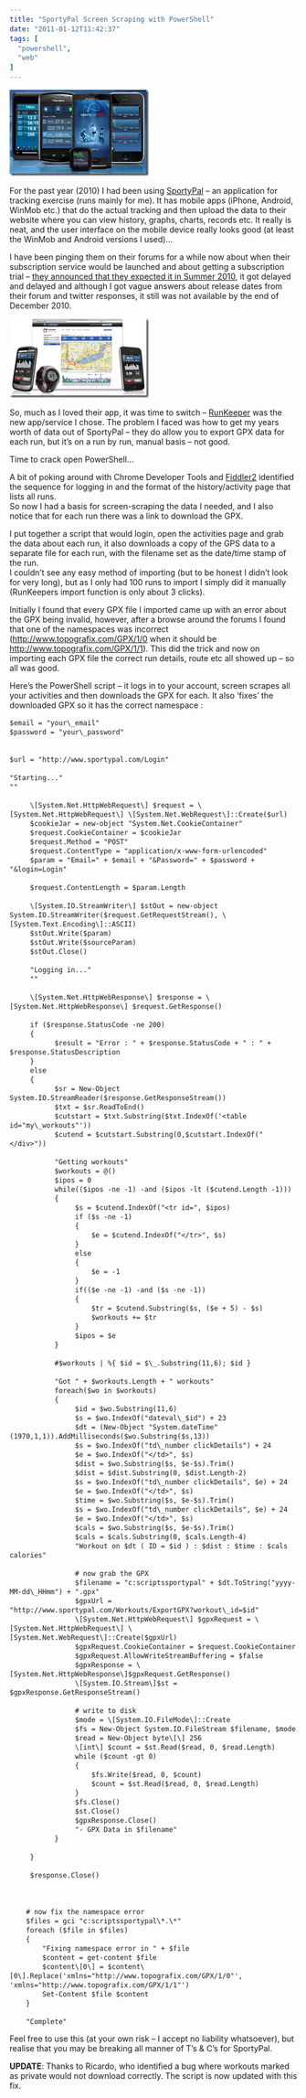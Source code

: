 ```yaml
---
title: "SportyPal Screen Scraping with PowerShell"
date: "2011-01-12T11:42:37"
tags: [
  "powershell",
  "web"
]
---
```

![image](/assets/images/sportypal-screen-scraping-with-powershell-image_thumb.png)

For the past year (2010) I had been using [SportyPal](http://www.sportypal.com/) – an application for tracking exercise (runs mainly for me). It has mobile apps (iPhone, Android, WinMob etc.) that do the actual tracking and then upload the data to their website where you can view history, graphs, charts, records etc. It really is neat, and the user interface on the mobile device really looks good (at least the WinMob and Android versions I used)…

I have been pinging them on their forums for a while now about when their subscription service would be launched and about getting a subscription trial – [they announced that they expected it in Summer 2010](http://www.sportypal.com/sportypal2), it got delayed and delayed and although I got vague answers about release dates from their forum and twitter responses, it still was not available by the end of December 2010.

![image](/assets/images/sportypal-screen-scraping-with-powershell-image_thumb_1.png)

So, much as I loved their app, it was time to switch – [RunKeeper](http://runkeeper.com) was the new app/service I chose. The problem I faced was how to get my years worth of data out of SportyPal – they do allow you to export GPX data for each run, but it’s on a run by run, manual basis – not good.

Time to crack open PowerShell…

A bit of poking around with Chrome Developer Tools and [Fiddler2](http://www.fiddler2.com/fiddler2/) identified the sequence for logging in and the format of the history/activity page that lists all runs.  
So now I had a basis for screen-scraping the data I needed, and I also notice that for each run there was a link to download the GPX.

I put together a script that would login, open the activities page and grab the data about each run, it also downloads a copy of the GPS data to a separate file for each run, with the filename set as the date/time stamp of the run.  
I couldn’t see any easy method of importing (but to be honest I didn’t look for very long), but as I only had 100 runs to import I simply did it manually (RunKeepers import function is only about 3 clicks).

Initially I found that every GPX file I imported came up with an error about the GPX being invalid, however, after a browse around the forums I found that one of the namespaces was incorrect (http://www.topografix.com/GPX/1/0 when it should be http://www.topografix.com/GPX/1/1). This did the trick and now on importing each GPX file the correct run details, route etc all showed up – so all was good.

Here’s the PowerShell script – it logs in to your account, screen scrapes all your activities and then downloads the GPX for each. It also ‘fixes’ the downloaded GPX so it has the correct namespace :

```
$email = "your\_email"
$password = "your\_password"


$url = "http://www.sportypal.com/Login"

"Starting..."
""

     \[System.Net.HttpWebRequest\] $request = \[System.Net.HttpWebRequest\] \[System.Net.WebRequest\]::Create($url)
     $cookieJar = new-object "System.Net.CookieContainer"
     $request.CookieContainer = $cookieJar
     $request.Method = "POST"
     $request.ContentType = "application/x-www-form-urlencoded"
     $param = "Email=" + $email + "&Password=" + $password + "&login=Login"

     $request.ContentLength = $param.Length

     \[System.IO.StreamWriter\] $stOut = new-object System.IO.StreamWriter($request.GetRequestStream(), \[System.Text.Encoding\]::ASCII)
     $stOut.Write($param)
     $stOut.Write($sourceParam)
     $stOut.Close()

     "Logging in..."
     ""

     \[System.Net.HttpWebResponse\] $response = \[System.Net.HttpWebResponse\] $request.GetResponse()

     if ($response.StatusCode -ne 200)
     {
           $result = "Error : " + $response.StatusCode + " : " + $response.StatusDescription
     }
     else
     {
           $sr = New-Object System.IO.StreamReader($response.GetResponseStream())
           $txt = $sr.ReadToEnd()
           $cutstart = $txt.Substring($txt.IndexOf('<table id="my\_workouts"'))
           $cutend = $cutstart.Substring(0,$cutstart.IndexOf("</div>"))

           "Getting workouts"
           $workouts = @()
           $ipos = 0
           while(($ipos -ne -1) -and ($ipos -lt ($cutend.Length -1)))
           {
                $s = $cutend.IndexOf("<tr id=", $ipos)
                if ($s -ne -1)
                {
                    $e = $cutend.IndexOf("</tr>", $s)
                }
                else
                {
                    $e = -1
                }
                if(($e -ne -1) -and ($s -ne -1))
                {
                    $tr = $cutend.Substring($s, ($e + 5) - $s)
                    $workouts += $tr
                }
                $ipos = $e
           }

           #$workouts | %{ $id = $\_.Substring(11,6); $id }

           "Got " + $workouts.Length + " workouts"
           foreach($wo in $workouts)
           {
                $id = $wo.Substring(11,6)
                $s = $wo.IndexOf("dateval\_$id") + 23
                $dt = (New-Object "System.dateTime"(1970,1,1)).AddMilliseconds($wo.Substring($s,13))
                $s = $wo.IndexOf("td\_number clickDetails") + 24
                $e = $wo.IndexOf("</td>", $s)
                $dist = $wo.Substring($s, $e-$s).Trim()
                $dist = $dist.Substring(0, $dist.Length-2)
                $s = $wo.IndexOf("td\_number clickDetails", $e) + 24
                $e = $wo.IndexOf("</td>", $s)
                $time = $wo.Substring($s, $e-$s).Trim()
                $s = $wo.IndexOf("td\_number clickDetails", $e) + 24
                $e = $wo.IndexOf("</td>", $s)
                $cals = $wo.Substring($s, $e-$s).Trim()
                $cals = $cals.Substring(0, $cals.Length-4)
                "Workout on $dt ( ID = $id ) : $dist : $time : $cals calories"

                # now grab the GPX
                $filename = "c:scriptssportypal" + $dt.ToString("yyyy-MM-dd\_HHmm") + ".gpx"
                $gpxUrl = "http://www.sportypal.com/Workouts/ExportGPX?workout\_id=$id"
                \[System.Net.HttpWebRequest\] $gpxRequest = \[System.Net.HttpWebRequest\] \[System.Net.WebRequest\]::Create($gpxUrl)
                $gpxRequest.CookieContainer = $request.CookieContainer
                $gpxRequest.AllowWriteStreamBuffering = $false
                $gpxResponse = \[System.Net.HttpWebResponse\]$gpxRequest.GetResponse()
                \[System.IO.Stream\]$st = $gpxResponse.GetResponseStream()

                # write to disk
                $mode = \[System.IO.FileMode\]::Create
                $fs = New-Object System.IO.FileStream $filename, $mode
                $read = New-Object byte\[\] 256
                \[int\] $count = $st.Read($read, 0, $read.Length)
                while ($count -gt 0)
                {
                    $fs.Write($read, 0, $count)
                    $count = $st.Read($read, 0, $read.Length)
                }
                $fs.Close()
                $st.Close()
                $gpxResponse.Close()
                "- GPX Data in $filename"
           }

     }

     $response.Close()



    # now fix the namespace error
    $files = gci "c:scriptssportypal\*.\*"
    foreach ($file in $files)
    {
        "Fixing namespace error in " + $file
        $content = get-content $file
        $content\[0\] = $content\[0\].Replace('xmlns="http://www.topografix.com/GPX/1/0"', 'xmlns="http://www.topografix.com/GPX/1/1"')
        Set-Content $file $content
    }

    "Complete"
```

Feel free to use this (at your own risk – I accept no liability whatsoever), but realise that you may be breaking all manner of T’s & C’s for SportyPal.

**UPDATE**: Thanks to Ricardo, who identified a bug where workouts marked as private would not download correctly. The script is now updated with this fix.